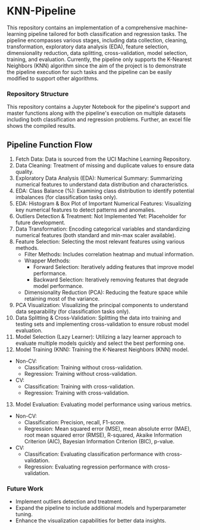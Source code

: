 # KNN-Pipeline
This repository contains an implementation of a comprehensive machine-learning pipeline tailored for both classification and regression tasks. The pipeline encompasses various stages, including data collection, cleaning, transformation, exploratory data analysis (EDA), feature selection, dimensionality reduction, data splitting, cross-validation, model selection, training, and evaluation. Currently, the pipeline only supports the K-Nearest Neighbors (KNN) algorithm since the aim of the project is to demonstrate the pipeline execution for such tasks and the pipeline can be easily modified to support other algorithms.

### Repository Structure
This repository contains a Jupyter Notebook for the pipeline's support and master functions along with the pipeline's execution on multiple datasets including both classification and regression problems. Further, an excel file shows the compiled results.

## Pipeline Function Flow
1) Fetch Data: Data is sourced from the UCI Machine Learning Repository.
2) Data Cleaning: Treatment of missing and duplicate values to ensure data quality.
3) Exploratory Data Analysis (EDA): Numerical Summary: Summarizing numerical features to understand data distribution and characteristics.
4) EDA: Class Balance (%): Examining class distribution to identify potential imbalances (for classification tasks only).
5) EDA: Histogram & Box Plot of Important Numerical Features: Visualizing key numerical features to detect patterns and anomalies.
6) Outliers Detection & Treatment: Not Implemented Yet: Placeholder for future development.
7) Data Transformation: Encoding categorical variables and standardizing numerical features (both standard and min-max scaler available).
8) Feature Selection: Selecting the most relevant features using various methods.
   * Filter Methods: Includes correlation heatmap and mutual information.
   * Wrapper Methods:
       * Forward Selection: Iteratively adding features that improve model performance.
       * Backward Selection: Iteratively removing features that degrade model performance.
    * Dimensionality Reduction (PCA): Reducing the feature space while retaining most of the variance.
9) PCA Visualization: Visualizing the principal components to understand data separability (for classification tasks only).
10) Data Splitting & Cross-Validation: Splitting the data into training and testing sets and implementing cross-validation to ensure robust model evaluation.
11) Model Selection (Lazy Learner): Utilizing a lazy learner approach to evaluate multiple models quickly and select the best performing one.
12) Model Training (KNN): Training the K-Nearest Neighbors (KNN) model.
  * Non-CV:
      * Classification: Training without cross-validation.
      * Regression: Training without cross-validation.
  * CV:
      * Classification: Training with cross-validation.
      * Regression: Training with cross-validation.
13) Model Evaluation: Evaluating model performance using various metrics.
  * Non-CV:
      * Classification: Precision, recall, F1-score.
      * Regression: Mean squared error (MSE), mean absolute error (MAE), root mean squared error (RMSE), R-squared, Akaike Information Criterion (AIC), Bayesian Information Criterion (BIC), p-value.
  * CV:
      * Classification: Evaluating classification performance with cross-validation.
      * Regression: Evaluating regression performance with cross-validation.

### Future Work
* Implement outliers detection and treatment.
* Expand the pipeline to include additional models and hyperparameter tuning.
* Enhance the visualization capabilities for better data insights.

